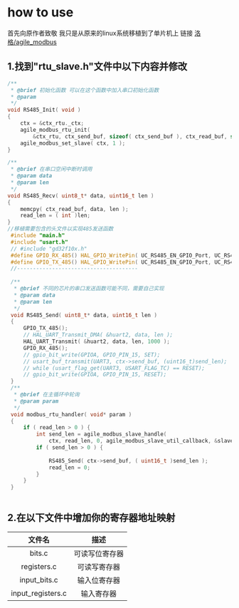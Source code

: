 # 					how to use

首先向原作者致敬 我只是从原来的linux系统移植到了单片机上
链接 [洛格/agile_modbus](https://github.com/loogg/agile_modbus/tree/master)

## 1.找到"rtu_slave.h"文件中以下内容并修改

```c
/**
 * @brief 初始化函数 可以在这个函数中加入串口初始化函数
 * @param  
 */
void RS485_Init( void )
{
    ctx = &ctx_rtu._ctx;
    agile_modbus_rtu_init(
        &ctx_rtu, ctx_send_buf, sizeof( ctx_send_buf ), ctx_read_buf, sizeof( ctx_read_buf ) );
    agile_modbus_set_slave( ctx, 1 );
}

/**
 * @brief 在串口空闲中断时调用 
 * @param data 
 * @param len 
 */
void RS485_Recv( uint8_t* data, uint16_t len )
{
    memcpy( ctx_read_buf, data, len );
    read_len = ( int )len;
}
//移植需要包含的头文件以实现485发送函数 
 #include "main.h"
 #include "usart.h"
 // #include "gd32f10x.h"
 #define GPIO_RX_485() HAL_GPIO_WritePin( UC_RS485_EN_GPIO_Port, UC_RS485_EN_Pin, GPIO_PIN_RESET )
 #define GPIO_TX_485() HAL_GPIO_WritePin( UC_RS485_EN_GPIO_Port, UC_RS485_EN_Pin, GPIO_PIN_SET )
 //--------------------------------------
 
 /**
  * @brief 不同的芯片的串口发送函数可能不同，需要自己实现
  * @param data 
  * @param len 
  */
 void RS485_Send( uint8_t* data, uint16_t len )
 {
     GPIO_TX_485();
     // HAL_UART_Transmit_DMA( &huart2, data, len );
     HAL_UART_Transmit( &huart2, data, len, 1000 );
     GPIO_RX_485();
     // gpio_bit_write(GPIOA, GPIO_PIN_15, SET);
     // usart_buf_transmit(UART3, ctx->send_buf, (uint16_t)send_len);
     // while (usart_flag_get(UART3, USART_FLAG_TC) == RESET);
     // gpio_bit_write(GPIOA, GPIO_PIN_15, RESET);
 }
 /**
  * @brief 在主循环中轮询
  * @param param 
  */
 void modbus_rtu_handler( void* param )
 {
     if ( read_len > 0 ) {
         int send_len = agile_modbus_slave_handle(
             ctx, read_len, 0, agile_modbus_slave_util_callback, &slave_util, NULL );
         if ( send_len > 0 ) {
 
             RS485_Send( ctx->send_buf, ( uint16_t )send_len );
             read_len = 0;
         }
     }
 }
 
 ```
 
 ## 2.在以下文件中增加你的寄存器地址映射
 
 |      文件名       |      描述      |
 | :---------------: | :------------: |
 |      bits.c       | 可读写位寄存器 |
 |    registers.c    |  可读写寄存器  |
 |   input_bits.c    |  输入位寄存器  |
 | input_registers.c |   输入寄存器   |
 
 

